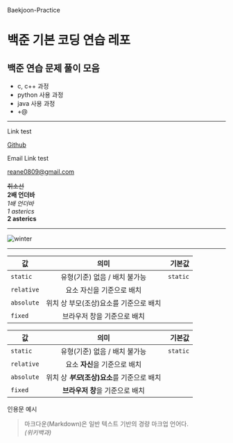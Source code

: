 Baekjoon-Practice
# 백준 기본 코딩 연습 레포
## 백준 연습 문제 풀이 모음


- c, c++ 과정 
- python 사용 과정
- java 사용 과정
- +@

***

Link test

[Github](https://github.com/reane0809/Baekjoon-Practice, "git link")

Email Link test

<reane0809@gmail.com>

~~취소선~~   
__2배 언더바__   
_1배 언더바_   
*1 asterics*   
**2 asterics**   

***
![winter](https://user-images.githubusercontent.com/57868072/164887355-accc9a10-8db6-4949-b16d-9c411eb81781.jpg)

***

| 값 | 의미 | 기본값 |
|---|:---:|---:|
| `static` | 유형(기준) 없음 / 배치 불가능 | `static` |
| `relative` | 요소 자신을 기준으로 배치 |  |
| `absolute` | 위치 상 부모(조상)요소를 기준으로 배치 |  |
| `fixed` | 브라우저 창을 기준으로 배치 |  |

값 | 의미 | 기본값
---|:---:|---:
`static` | 유형(기준) 없음 / 배치 불가능 | `static`
`relative` | 요소 **자신**을 기준으로 배치 |
`absolute` | 위치 상 **_부모_(조상)요소**를 기준으로 배치 |
`fixed` | **브라우저 창**을 기준으로 배치 |    

인용문 예시  
> 마크다운(Markdown)은 일반 텍스트 기반의 경량 마크업 언어다.  
> _(위키백과)_
